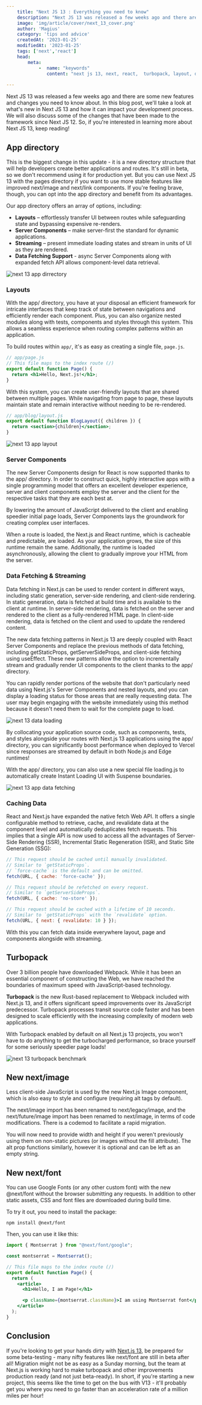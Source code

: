 ```yaml
---
    title: "Next JS 13 : Everything you need to know"
    description: "Next JS 13 was released a few weeks ago and there are some new features and changes you need to know about. In this blog post, we'll take a look at what's new in Next JS 13 and how it can impact your development process. We will also discuss some of the changes that have been made to the framework since Next JS 12. So, if you're interested in learning more about Next JS 13, keep reading!"
    image: 'img/article/cover/next_13_cover.png'
    author: 'Magius'
    category: 'tips and advice'
    createdAt: '2023-01-25'
    modifiedAt: '2023-01-25'
    tags: ['next','react']
    head:
        meta: 
            -  name: "keywords"
               content: "next js 13, next, react,  turbopack, layout, data fetching"
            
---
```


Next JS 13 was released a few weeks ago and there are some new features and changes you need to know about. In this blog post, we'll take a look at what's new in Next JS 13 and how it can impact your development process. We will also discuss some of the changes that have been made to the framework since Next JS 12. So, if you're interested in learning more about Next JS 13, keep reading!

## **App directory**

This is the biggest change in this update - it is a new directory structure that will help developers create better applications and routes. It's still in beta, so we don't recommend using it for production yet. But you can use Next JS 13 with the pages directory if you want to use more stable features like improved next/image and next/link components. If you're feeling brave, though, you can opt into the app directory and benefit from its advantages.

Our app directory offers an array of options, including:

- **Layouts** – effortlessly transfer UI between routes while safeguarding state and bypassing expensive re-renders.
- **Server Components** – make server-first the standard for dynamic applications.
- **Streaming** – present immediate loading states and stream in units of UI as they are rendered.
- **Data Fetching Support** - async Server Components along with expanded fetch API allows component-level data retrieval.

![next 13 app dirrectory](/img/article/next13-app_directory.png)

### **Layouts**

With the app/ directory, you have at your disposal an efficient framework for intricate interfaces that keep track of state between navigations and efficiently render each component. Plus, you can also organize nested modules along with tests, components and styles through this system. This allows a seamless experience when routing complex patterns within an application.

To build routes within `app/`, it's as easy as creating a single file, `page.js`.

```jsx
// app/page.js
// This file maps to the index route (/)
export default function Page() {
  return <h1>Hello, Next.js!</h1>;
}

```

With this system, you can create user-friendly layouts that are shared between multiple pages. While navigating from page to page, these layouts maintain state and remain interactive without needing to be re-rendered.

```jsx
// app/blog/layout.js
export default function BlogLayout({ children }) {
  return <section>{children}</section>;
}
```

![next 13 app layout](/img/article/next13-layout.png)

### **Server Components**

The new Server Components design for React is now supported thanks to the app/ directory. In order to construct quick, highly interactive apps with a single programming model that offers an excellent developer experience, server and client components employ the server and the client for the respective tasks that they are each best at.

By lowering the amount of JavaScript delivered to the client and enabling speedier initial page loads, Server Components lays the groundwork for creating complex user interfaces.

When a route is loaded, the Next.js and React runtime, which is cacheable and predictable, are loaded. As your application grows, the size of this runtime remain the same. Additionally, the runtime is loaded asynchronously, allowing the client to gradually improve your HTML from the server.

### Data Fetching & **Streaming**

Data fetching in Next.js can be used to render content in different ways, including static generation, server-side rendering, and client-side rendering. In static generation, data is fetched at build time and is available to the client at runtime. In server-side rendering, data is fetched on the server and rendered to the client as a fully-rendered HTML page. In client-side rendering, data is fetched on the client and used to update the rendered content.

The new data fetching patterns in Next.js 13 are deeply coupled with React Server Components and replace the previous methods of data fetching, including getStaticProps, getServerSideProps, and client-side fetching using useEffect. These new patterns allow the option to incrementally stream and gradually render UI components to the client thanks to the app/ directory.

You can rapidly render portions of the website that don't particularly need data using Next.js's Server Components and nested layouts, and you can display a loading status for those areas that are really requesting data. The user may begin engaging with the website immediately using this method because it doesn't need them to wait for the complete page to load.

![next 13 data loading](/img/article/next13-data_loading.png)

By collocating your application source code, such as components, tests, and styles alongside your routes with Next.js 13 applications using the app/ directory, you can significantly boost performance when deployed to Vercel since responses are streamed by default in both Node.js and Edge runtimes!

With the app/ directory, you can also use a new special file loading.js to automatically create Instant Loading UI with Suspense boundaries.

![next 13 app data fetching](/img/article/next13-data_fetching.png)

### Caching Data

React and Next.js have expanded the native fetch Web API. It offers a single configurable method to retrieve, cache, and revalidate data at the component level and automatically deduplicates fetch requests. This implies that a single API is now used to access all the advantages of Server-Side Rendering (SSR), Incremental Static Regeneration (ISR), and Static Site Generation (SSG):

```jsx
// This request should be cached until manually invalidated.
// Similar to `getStaticProps`.
// `force-cache` is the default and can be omitted.
fetch(URL, { cache: 'force-cache' });

// This request should be refetched on every request.
// Similar to `getServerSideProps`.
fetch(URL, { cache: 'no-store' });

// This request should be cached with a lifetime of 10 seconds.
// Similar to `getStaticProps` with the `revalidate` option.
fetch(URL, { next: { revalidate: 10 } });

```

With this you can fetch data inside everywhere layout, page and components alongside with streaming.


## **Turbopack**

Over 3 billion people have downloaded Webpack. While it has been an essential component of constructing the Web, we have reached the boundaries of maximum speed with JavaScript-based technology.

**Turbopack** is the new Rust-based replacement to Webpack included with Next.js 13, and it offers significant speed improvements over its JavaScript predecessor. Turbopack processes transit source code faster and has been designed to scale efficiently with the increasing complexity of modern web applications.

With Turbopack enabled by default on all Next.js 13 projects, you won't have to do anything to get the turbocharged performance, so brace yourself for some seriously speedier page loads!

![next 13 turbopack benchmark](/img/article/next13-turbopack-benchmark.png)

## **New next/image**

Less client-side JavaScript is used by the new Next.js Image component, which is also easy to style and configure (requiring alt tags by default).

The next/image import has been renamed to next/legacy/image, and the next/future/image import has been renamed to next/image, in terms of code modifications. There is a codemod to facilitate a rapid migration.

You will now need to provide width and height if you weren't previously using them on non-static pictures (or images without the fill attribute). The alt prop functions similarly, however it is optional and can be left as an empty string.

## New next/font

You can use Google Fonts (or any other custom font) with the new @next/font without the browser submitting any requests. In addition to other static assets, CSS and font files are downloaded during build time.

To try it out, you need to install the package:

```
npm install @next/font
```

Then, you can use it like this:

```jsx
import { Montserrat } from "@next/font/google";

const montserrat = Montserrat();

// This file maps to the index route (/)
export default function Page() {
  return (
    <article>
      <h1>Hello, I am Page!</h1>

      <p className={montserrat.className}>I am using Montserrat font</p>
    </article>
  );
}
```

## Conclusion

If you're looking to get your hands dirty with [Next.js 13](https://nextjs.org/blog/next-13), be prepared for some beta-testing - many nifty features like next/font are still in beta after all! Migration might not be as easy as a Sunday morning, but the team at Next.js is working hard to make turbopack and other improvements production ready (and not just beta-ready). In short, if you're starting a new project, this seems like the time to get on the bus with V13 - it'll probably get you where you need to go faster than an acceleration rate of a million miles per hour!